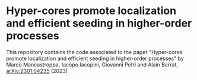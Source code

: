 # Hyper-cores promote localization and efficient seeding in higher-order processes
This repository contains the code associated to the paper "Hyper-cores promote localization and efficient seeding in higher-order processes" by Marco Mancastroppa, Iacopo Iacopini, Giovanni Petri and Alain Barrat, [arXiv:2301.04235]([https://www.genome.gov/](https://arxiv.org/abs/2301.04235)https://arxiv.org/abs/2301.04235) (2023)

